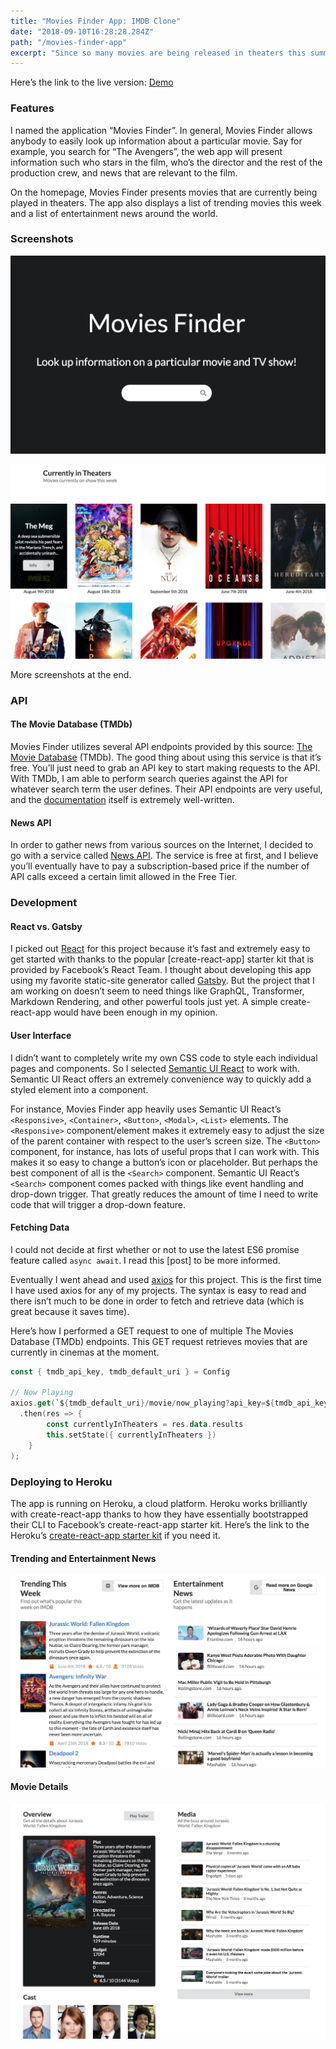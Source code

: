 ```yaml
---
title: "Movies Finder App: IMDB Clone"
date: "2018-09-10T16:28:28.284Z"
path: "/movies-finder-app"
excerpt: "Since so many movies are being released in theaters this summer, I thought it would be very interesting to create a clone of the popular IMDB website."
---
```


Here’s the link to the live version: [Demo](https://movies-finder-app.herokuapp.com)

### Features

I named the application “Movies Finder”. In general, Movies Finder allows anybody to easily look up information about a particular movie. Say for example, you search for “The Avengers”, the web app will present information such who stars in the film, who’s the director and the rest of the production crew, and news that are relevant to the film.

On the homepage, Movies Finder presents movies that are currently being played in theaters. The app also displays a list of trending movies this week and a list of entertainment news around the world.

### Screenshots

![1](screenshot1.png)

![2](screenshot2.png)

More screenshots at the end.

### API

#### The Movie Database (TMDb)

Movies Finder utilizes several API endpoints provided by this source: [The Movie Database](https://www.themoviedb.org/) (TMDb). The good thing about using this service is that it’s free. You’ll just need to grab an API key to start making requests to the API. With TMDb, I am able to perform search queries against the API for whatever search term the user defines. Their API endpoints are very useful, and the [documentation](https://developers.themoviedb.org/3) itself is extremely well-written.

#### News API

In order to gather news from various sources on the Internet, I decided to go with a service called [News API](https://developers.themoviedb.org/3). The service is free at first, and I believe you’ll eventually have to pay a subscription-based price if the number of API calls exceed a certain limit allowed in the Free Tier.

### Development

#### React vs. Gatsby

I picked out [React](https://github.com/facebook/react) for this project because it’s fast and extremely easy to get started with thanks to the popular [create-react-app] starter kit that is provided by Facebook’s React Team.
I thought about developing this app using my favorite static-site generator called [Gatsby](https://github.com/gatsbyjs/gatsby). But the project that I am working on doesn’t seem to need things like GraphQL, Transformer, Markdown Rendering, and other powerful tools just yet. A simple create-react-app would have been enough in my opinion.

#### User Interface

I didn’t want to completely write my own CSS code to style each individual pages and components. So I selected [Semantic UI React](https://github.com/Semantic-Org/Semantic-UI-React) to work with. Semantic UI React offers an extremely convenience way to quickly add a styled element into a component.

For instance, Movies Finder app heavily uses Semantic UI React’s `<Responsive>`, `<Container>`, `<Button>`, `<Modal>`, `<List>` elements. The `<Responsive>` component/element makes it extremely easy to adjust the size of the parent container with respect to the user’s screen size. The `<Button>` component, for instance, has lots of useful props that I can work with. This makes it so easy to change a button’s icon or placeholder. But perhaps the best component of all is the `<Search>` component. Semantic UI React’s `<Search>` component comes packed with things like event handling and drop-down trigger. That greatly reduces the amount of time I need to write code that will trigger a drop-down feature.

#### Fetching Data

I could not decide at first whether or not to use the latest ES6 promise feature called `async await`. I read this [post] to be more informed.

Eventually I went ahead and used [axios](https://github.com/axios/axios) for this project. This is the first time I have used axios for any of my projects. The syntax is easy to read and there isn’t much to be done in order to fetch and retrieve data (which is great because it saves time).

Here’s how I performed a GET request to one of multiple The Movies Database (TMDb) endpoints. This GET request retrieves movies that are currently in cinemas at the moment.

```kotlin
const { tmdb_api_key, tmdb_default_uri } = Config

// Now Playing
axios.get(`${tmdb_default_uri}/movie/now_playing?api_key=${tmdb_api_key}`)
  .then(res => {
		const currentlyInTheaters = res.data.results
		this.setState({ currentlyInTheaters })
	}
);
```

### Deploying to Heroku

The app is running on Heroku, a cloud platform. Heroku works brilliantly with create-react-app thanks to how they have essentially bootstrapped their CLI to Facebook’s create-react-app starter kit. Here’s the link to the Heroku’s [create-react-app starter kit](https://github.com/mars/create-react-app-buildpack) if you need it.

#### Trending and Entertainment News

![3](screenshot3.png)

#### Movie Details

![4](screenshot4.png)